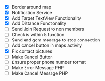* [x] Border around map
* [x] Notification Service
* [x] Add Target TextView Functionality
* [x] Add Distance Functionality
* [ ] Send Join Request to non members
* [ ] Check is within 5 function
* [ ] Send end gcm message to stop connection
* [ ] Add cancel button in maps activity
* [x] Fix contact pictures
* [ ] Make Cancel Button
* [ ] Ensure proper phone number format
* [ ] Make Error Message PHP
* [ ] Make Cancel Message PHP
